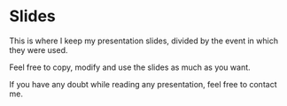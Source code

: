 # Slides

This is where I keep my presentation slides, divided by the event in which they were used.

Feel free to copy, modify and use the slides as much as you want.

If you have any doubt while reading any presentation, feel free to contact me.
